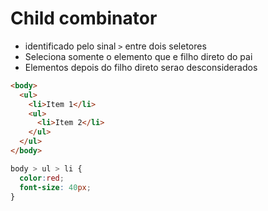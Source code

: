 # Child combinator

* identificado pelo sinal `>` entre dois seletores
* Seleciona somente o elemento que e filho direto do pai
* Elementos depois do filho direto serao desconsiderados

```html
<body>
  <ul>
    <li>Item 1</li>
    <ul>
      <li>Item 2</li>
    </ul>
  </ul>
</body>
```
```css
body > ul > li {
  color:red;
  font-size: 40px;
}
```